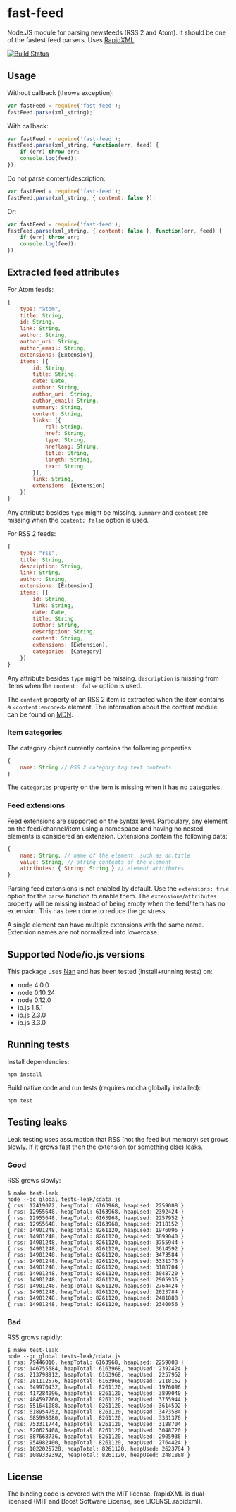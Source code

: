 # fast-feed

Node.JS module for parsing newsfeeds (RSS 2 and Atom). It should be one
of the fastest feed parsers. Uses [RapidXML](http://rapidxml.sourceforge.net/).

[![Build Status](https://travis-ci.org/rla/fast-feed.svg)](https://travis-ci.org/rla/fast-feed)

## Usage

Without callback (throws exception):

```javascript
var fastFeed = require('fast-feed');
fastFeed.parse(xml_string);
```

With callback:

```javascript
var fastFeed = require('fast-feed');
fastFeed.parse(xml_string, function(err, feed) {
    if (err) throw err;
    console.log(feed);
});
```

Do not parse content/description:

```javascript
var fastFeed = require('fast-feed');
fastFeed.parse(xml_string, { content: false });
```

Or:

```javascript
var fastFeed = require('fast-feed');
fastFeed.parse(xml_string, { content: false }, function(err, feed) {
    if (err) throw err;
    console.log(feed);
});
```

## Extracted feed attributes

For Atom feeds:

```javascript
{
    type: "atom",
    title: String,
    id: String,
    link: String,
    author: String,
    author_uri: String,
    author_email: String,
    extensions: [Extension],
    items: [{
        id: String,
        title: String,
        date: Date,
        author: String,
        author_uri: String,
        author_email: String,
        summary: String,
        content: String,
        links: [{
            rel: String,
            href: String,
            type: String,
            hreflang: String,
            title: String,
            length: String,
            text: String
        }],
        link: String,
        extensions: [Extension]
    }]
}
```

Any attribute besides `type` might be missing. `summary` and `content` are missing when
the `content: false` option is used.

For RSS 2 feeds:

```javascript
{
    type: "rss",
    title: String,
    description: String,
    link: String,
    author: String,
    extensions: [Extension],
    items: [{
        id: String,
        link: String,
        date: Date,
        title: String,
        author: String,
        description: String,
        content: String,
        extensions: [Extension],
        categories: [Category]
    }]
}
```

Any attribute besides `type` might be missing. `description` is missing from items when
the `content: false` option is used.

The `content` property of an RSS 2 item is extracted when the item contains a `<content:encoded>` element.
The information about the content module can be found on [MDN](https://developer.mozilla.org/en-US/docs/Web/RSS/Article/Why_RSS_Content_Module_is_Popular_-_Including_HTML_Contents).

### Item categories

The category object currently contains the following properties:

```javascript
{
    name: String // RSS 2 category tag text contents
}
```

The `categories` property on the item is missing when it has no categories.

### Feed extensions

Feed extensions are supported on the syntax level. Particulary, any element on the feed/channel/item using a namespace
and having no nested elements is considered an extension. Extensions contain the following data:

```javascript
{
    name: String, // name of the element, such as dc:title
    value: String, // string contents of the element
    attributes: { String: String } // element attributes
}
```

Parsing feed extensions is not enabled by default. Use the `extensions: true` option
for the `parse` function to enable them. The `extensions`/`attributes` property will be missing instead
of being empty when the feed/item has no extension. This has been done to reduce the gc stress.

A single element can have multiple extensions with the same name. Extension names are
not normalized into lowercase.

## Supported Node/io.js versions

This package uses [Nan](https://github.com/rvagg/nan) and has been tested (install+running tests) on:

 * node 4.0.0
 * node 0.10.24
 * node 0.12.0
 * io.js 1.5.1
 * io.js 2.3.0
 * io.js 3.3.0

## Running tests

Install dependencies:

    npm install

Build native code and run tests (requires mocha globally installed):

    npm test

## Testing leaks

Leak testing uses assumption that RSS (not the feed but memory) set grows slowly. If it grows
fast then the extension (or something else) leaks.

### Good

RSS grows slowly:

```
$ make test-leak
node --gc_global tests-leak/cdata.js
{ rss: 12419072, heapTotal: 6163968, heapUsed: 2259008 }
{ rss: 12955648, heapTotal: 6163968, heapUsed: 2392424 }
{ rss: 12955648, heapTotal: 6163968, heapUsed: 2257952 }
{ rss: 12955648, heapTotal: 6163968, heapUsed: 2118152 }
{ rss: 14901248, heapTotal: 8261120, heapUsed: 1976096 }
{ rss: 14901248, heapTotal: 8261120, heapUsed: 3899040 }
{ rss: 14901248, heapTotal: 8261120, heapUsed: 3755944 }
{ rss: 14901248, heapTotal: 8261120, heapUsed: 3614592 }
{ rss: 14901248, heapTotal: 8261120, heapUsed: 3473584 }
{ rss: 14901248, heapTotal: 8261120, heapUsed: 3331376 }
{ rss: 14901248, heapTotal: 8261120, heapUsed: 3188704 }
{ rss: 14901248, heapTotal: 8261120, heapUsed: 3048720 }
{ rss: 14901248, heapTotal: 8261120, heapUsed: 2905936 }
{ rss: 14901248, heapTotal: 8261120, heapUsed: 2764424 }
{ rss: 14901248, heapTotal: 8261120, heapUsed: 2623784 }
{ rss: 14901248, heapTotal: 8261120, heapUsed: 2481888 }
{ rss: 14901248, heapTotal: 8261120, heapUsed: 2340056 }
```

### Bad

RSS grows rapidly:

```
$ make test-leak
node --gc_global tests-leak/cdata.js
{ rss: 79446016, heapTotal: 6163968, heapUsed: 2259008 }
{ rss: 146755584, heapTotal: 6163968, heapUsed: 2392424 }
{ rss: 213798912, heapTotal: 6163968, heapUsed: 2257952 }
{ rss: 281112576, heapTotal: 6163968, heapUsed: 2118152 }
{ rss: 349970432, heapTotal: 8261120, heapUsed: 1976096 }
{ rss: 417284096, heapTotal: 8261120, heapUsed: 3899040 }
{ rss: 484597760, heapTotal: 8261120, heapUsed: 3755944 }
{ rss: 551641088, heapTotal: 8261120, heapUsed: 3614592 }
{ rss: 618954752, heapTotal: 8261120, heapUsed: 3473584 }
{ rss: 685998080, heapTotal: 8261120, heapUsed: 3331376 }
{ rss: 753311744, heapTotal: 8261120, heapUsed: 3188704 }
{ rss: 820625408, heapTotal: 8261120, heapUsed: 3048720 }
{ rss: 887668736, heapTotal: 8261120, heapUsed: 2905936 }
{ rss: 954982400, heapTotal: 8261120, heapUsed: 2764424 }
{ rss: 1022025728, heapTotal: 8261120, heapUsed: 2623784 }
{ rss: 1089339392, heapTotal: 8261120, heapUsed: 2481888 }
```

## License

The binding code is covered with the MIT license. RapidXML is dual-licensed
(MIT and Boost Software License, see LICENSE.rapidxml).
